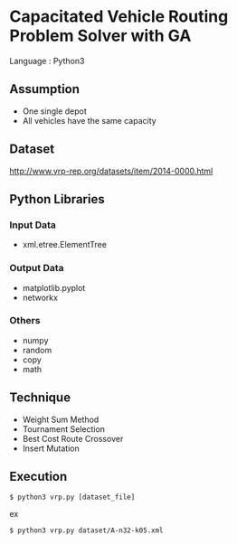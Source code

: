 # Capacitated Vehicle Routing Problem Solver with GA

Language : Python3

## Assumption

- One single depot
- All vehicles have the same capacity

## Dataset

http://www.vrp-rep.org/datasets/item/2014-0000.html

## Python Libraries

### Input Data

- xml.etree.ElementTree

### Output Data

- matplotlib.pyplot
- networkx

### Others

- numpy
- random
- copy
- math

## Technique

- Weight Sum Method
- Tournament Selection
- Best Cost Route Crossover
- Insert Mutation

## Execution

```
$ python3 vrp.py [dataset_file]
```
ex
```
$ python3 vrp.py dataset/A-n32-k05.xml
```
